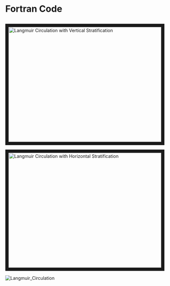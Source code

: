 # Fortran Code
## 
<a href="https://www.youtube.com/watch?v=Vy_umBQ6F4c" target="_blank"><img src="http://img.youtube.com/vi/Vy_umBQ6F4c/0.jpg" 
alt="Langmuir Circulation with Vertical Stratification" width="480" height="360" border="10" /></a>


<a href="https://www.youtube.com/watch?v=GhjS_VyFr5g" target="_blank"><img src="http://img.youtube.com/vi/GhjS_VyFr5g/0.jpg" 
alt="Langmuir Circulation with Horizontal Stratification" width="480" height="360" border="10" /></a>

![Langmuir_Circulation](https://drive.google.com/open?id=0B9k5oEcc2vieTHI4dGU2N2dNblE&authuser=0)



